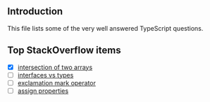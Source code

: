 ## Introduction
This file lists some of the very well answered TypeScript questions.
## Top StackOverflow items
- [x] [intersection of two arrays](https://stackoverflow.com/questions/33356504/difference-and-intersection-of-two-arrays-containing-objects)
- [ ] [interfaces vs types](https://stackoverflow.com/questions/37233735/interfaces-vs-types-in-typescript)
- [ ] [exclamation mark operator](https://stackoverflow.com/questions/42273853/in-typescript-what-is-the-exclamation-mark-bang-operator-when-dereferenci)
- [ ] [assign properties](https://stackoverflow.com/questions/12710905/how-do-i-dynamically-assign-properties-to-an-object-in-typescript)
